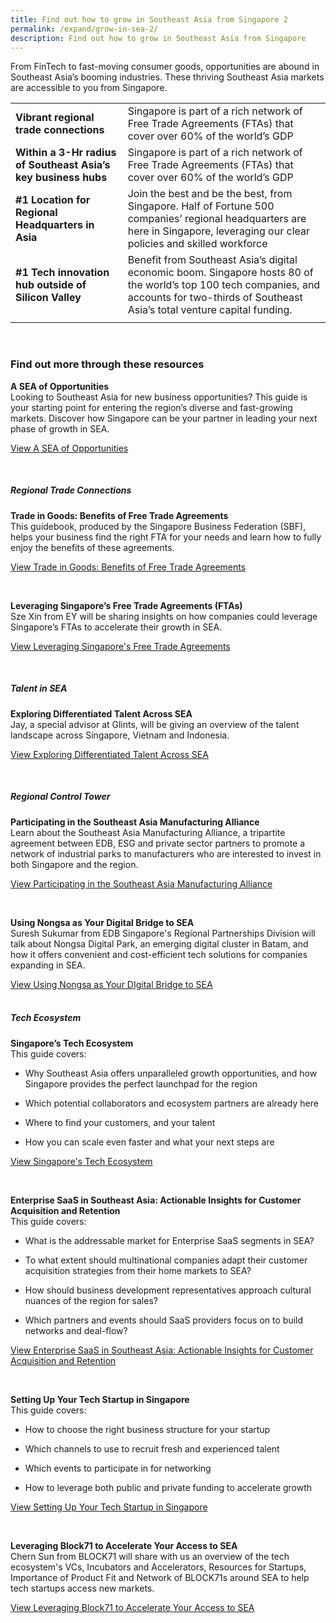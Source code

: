 ```yaml
---
title: Find out how to grow in Southeast Asia from Singapore 2
permalink: /expand/grow-in-sea-2/
description: Find out how to grow in Southeast Asia from Singapore
---
```

From FinTech to fast-moving consumer goods, opportunities are abound in Southeast Asia’s booming industries. These thriving Southeast Asia markets are accessible to you from Singapore.


|  |  | 
| -------- | -------- | 
| <b>Vibrant regional trade connections</b>    | Singapore is part of a rich network of Free Trade Agreements (FTAs) that cover over 60% of the world’s GDP    | 
| <b>Within a 3-Hr radius of Southeast Asia’s key business hubs</b>  | Singapore is part of a rich network of Free Trade Agreements (FTAs) that cover over 60% of the world’s GDP    | 
| <b>#1 Location for Regional Headquarters in Asia</b>  | Join the best and be the best, from Singapore. Half of Fortune 500 companies’ regional headquarters are here in Singapore, leveraging our clear policies and skilled workforce   | 
| <b>#1 Tech innovation hub outside of Silicon Valley</b>  | Benefit from Southeast Asia’s digital economic boom. Singapore hosts 80 of the world’s top 100 tech companies, and accounts for two-thirds of Southeast Asia’s total venture capital funding.  | 
| |  |

<br>

### Find out more through these resources

<b>A SEA of Opportunities</b><br>
Looking to Southeast Asia for new business opportunities? This guide is your starting point for entering the region’s diverse and fast-growing markets. Discover how Singapore can be your partner in leading your next phase of growth in SEA.
<br>

[View A SEA of Opportunities](https://www.edb.gov.sg/en/setting-up-in-singapore/business-guides/a-sea-of-opportunities-understanding-southeast-asia.html)<br>

<br>

##### Regional Trade Connections<br>
<b>Trade in Goods: Benefits of Free Trade Agreements</b><br>
This guidebook, produced by the Singapore Business Federation (SBF), helps your business find the right FTA for your needs and learn how to fully enjoy the benefits of these agreements.<br>
	
[View Trade in Goods: Benefits of Free Trade Agreements]( https://www.edb.gov.sg/en/business-insights/market-and-industry-reports/trade-in-goods-benefits-of-free-trade-agreements.html)<br>

<br>

<b>Leveraging Singapore’s Free Trade Agreements (FTAs)</b><br>
Sze Xin from EY will be sharing insights on how companies could leverage Singapore’s FTAs to accelerate their growth in SEA.<br>

[View Leveraging Singapore's Free Trade Agreements](https://edbsingapore.thinkific.com/courses/ey-leveraging-singapore-s-free-trade-agreements-ftas)<br>

<br>

##### Talent in SEA<br>
<b>Exploring Differentiated Talent Across SEA</b><br>
Jay, a special advisor at Glints, will be giving an overview of the talent landscape across Singapore, Vietnam and Indonesia.<br>

[View Exploring Differentiated Talent Across SEA](https://edbsingapore.thinkific.com/courses/glints-exploring-differentiated-talent-across-sea)<br>

<br>

##### Regional Control Tower<br>
<b>Participating in the Southeast Asia Manufacturing Alliance</b><br>
Learn about the Southeast Asia Manufacturing Alliance, a tripartite agreement between EDB, ESG and private sector partners to promote a network of industrial parks to manufacturers who are interested to invest in both Singapore and the region.	<br>

[View Participating in the Southeast Asia Manufacturing Alliance](https://edbsingapore.thinkific.com/courses/participating-sma)<br>

<br>

<b>Using Nongsa as Your Digital Bridge to SEA</b><br>
Suresh Sukumar from EDB Singapore's Regional Partnerships Division will talk about Nongsa Digital Park, an emerging digital cluster in Batam, and how it offers convenient and cost-efficient tech solutions for companies expanding in SEA.<br>

[View Using Nongsa as Your DIgital Bridge to SEA](https://edbsingapore.thinkific.com/courses/nongsa-your-digital-bridge-to-sea)<br>
<br>

##### Tech Ecosystem<br>
<b> Singapore’s Tech Ecosystem</b><br>
This guide covers:&nbsp;

*   Why Southeast Asia offers unparalleled growth opportunities, and how Singapore provides the perfect launchpad for the region&nbsp;
    
*   Which potential collaborators and ecosystem partners are already here&nbsp;
    
*   Where to find your customers, and your talent&nbsp;
    
*   How you can scale even faster and what your next steps are<br>
 
[View Singapore's Tech Ecosystem](https://www.edb.gov.sg/en/setting-up-in-singapore/business-guides/singapore-tech-ecosystem.html)<br>

<br>

<b>Enterprise SaaS in Southeast Asia: Actionable Insights for Customer Acquisition and Retention</b><br>
This guide covers:&nbsp;

*   What is the addressable market for Enterprise SaaS segments in SEA?&nbsp;
    
*   To what extent should multinational companies adapt their customer acquisition strategies from their home markets to SEA?&nbsp;
    
*   How should business development representatives approach cultural nuances of the region for sales?&nbsp;
    
*   Which partners and events should SaaS providers focus on to build networks and deal-flow?<br>

[View Enterprise SaaS in Southeast Asia: Actionable Insights for Customer Acquisition and Retention ](https://www.edb.gov.sg/en/setting-up-in-singapore/business-guides/enterprise-saas-in-southeast-asia-actionable-insights-for-customer-acquisition-and-retention.html)<br>

<br>

<b>Setting Up Your Tech Startup in Singapore</b><br>
This guide covers:&nbsp;

*   How to choose the right business structure for your startup&nbsp;
    
*   Which channels to use to recruit fresh and experienced talent&nbsp;
    
*   Which events to participate in for networking&nbsp;
    
*   How to leverage both public and private funding to accelerate growth<br>

[View Setting Up Your Tech Startup in Singapore ](https://www.edb.gov.sg/en/setting-up-in-singapore/business-guides/setting-up-your-tech-startup-in-singapore.html)<br>

<br>

<b>Leveraging Block71 to Accelerate Your Access to SEA</b><br>
Chern Sun from BLOCK71 will share with us an overview of the tech ecosystem's VCs, Incubators and Accelerators, Resources for Startups, Importance of Product Fit and Network of BLOCK71s around SEA to help tech startups access new markets.<br>

[View Leveraging Block71 to Accelerate Your Access to SEA ](https://edbsingapore.thinkific.com/courses/block71-leveraging-singapore-s-largest-tech-startup-hub-to-accelerate-your-access-to-sea)<br>
